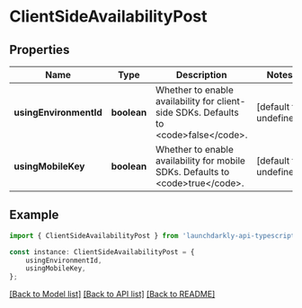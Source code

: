 # ClientSideAvailabilityPost


## Properties

Name | Type | Description | Notes
------------ | ------------- | ------------- | -------------
**usingEnvironmentId** | **boolean** | Whether to enable availability for client-side SDKs. Defaults to &lt;code&gt;false&lt;/code&gt;. | [default to undefined]
**usingMobileKey** | **boolean** | Whether to enable availability for mobile SDKs. Defaults to &lt;code&gt;true&lt;/code&gt;. | [default to undefined]

## Example

```typescript
import { ClientSideAvailabilityPost } from 'launchdarkly-api-typescript';

const instance: ClientSideAvailabilityPost = {
    usingEnvironmentId,
    usingMobileKey,
};
```

[[Back to Model list]](../README.md#documentation-for-models) [[Back to API list]](../README.md#documentation-for-api-endpoints) [[Back to README]](../README.md)
